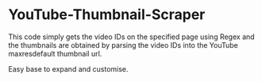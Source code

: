 # YouTube-Thumbnail-Scraper
This code simply gets the video IDs on the specified page using Regex and the thumbnails are obtained by parsing the video IDs into the YouTube maxresdefault thumbnail url.

Easy base to expand and customise.
